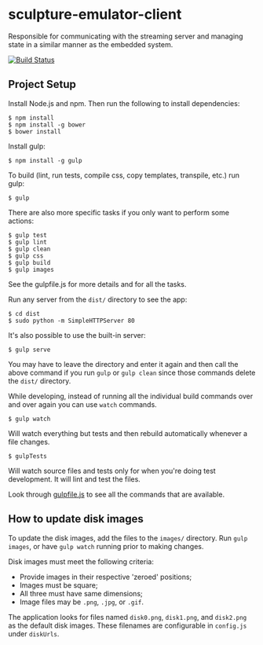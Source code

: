 # sculpture-emulator-client
Responsible for communicating with the streaming server and managing state in a similar manner as the embedded system.

[![Build Status](https://travis-ci.org/anyWareSculpture/sculpture-emulator-client.svg?branch=master)](https://travis-ci.org/anyWareSculpture/sculpture-emulator-client)

## Project Setup

Install Node.js and npm. Then run the following to install dependencies:

    $ npm install
    $ npm install -g bower
    $ bower install

Install gulp:

    $ npm install -g gulp

To build (lint, run tests, compile css, copy templates, transpile, etc.)
run gulp:

    $ gulp

There are also more specific tasks if you only want to perform some actions:

    $ gulp test
    $ gulp lint
    $ gulp clean
    $ gulp css
    $ gulp build
    $ gulp images

See the gulpfile.js for more details and for all the tasks.

Run any server from the `dist/` directory to see the app:

    $ cd dist
    $ sudo python -m SimpleHTTPServer 80

It's also possible to use the built-in server:

    $ gulp serve


You may have to leave the directory and enter it again and then call the above command if you run `gulp` or `gulp clean` since those commands delete the `dist/` directory.

While developing, instead of running all the individual build commands over and over again you can use `watch` commands.

    $ gulp watch

Will watch everything but tests and then rebuild automatically whenever a file changes.

    $ gulpTests

Will watch source files and tests only for when you're doing test development. It will lint and test the files.

Look through [gulpfile.js](gulpfile.js) to see all the commands that are available.

## How to update disk images

To update the disk images, add the files to the `images/` directory.  Run `gulp images`, or have `gulp watch` running prior to making changes.

Disk images must meet the following criteria:
 + Provide images in their respective 'zeroed' positions;
 + Images must be square;
 + All three must have same dimensions;
 + Image files may be `.png`, `.jpg`, or `.gif`.

The application looks for files named `disk0.png`, `disk1.png`, and `disk2.png` as the default disk images. These filenames are configurable in `config.js` under `diskUrls`.
